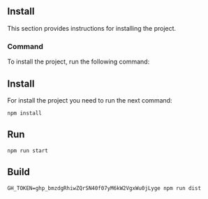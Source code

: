 ## Install

This section provides instructions for installing the project.

### Command

To install the project, run the following command:

## Install
For install the project you need to run the next command:

`npm install`

## Run

`npm run start`

## Build

`GH_TOKEN=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 npm run dist`